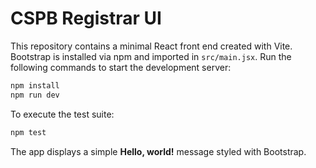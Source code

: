 # CSPB Registrar UI

This repository contains a minimal React front end created with Vite. Bootstrap is installed via npm and imported in `src/main.jsx`. Run the following commands to start the development server:

```bash
npm install
npm run dev
```

To execute the test suite:

```bash
npm test
```

The app displays a simple **Hello, world!** message styled with Bootstrap.
